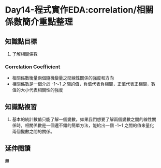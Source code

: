 # Day14-程式實作EDA:correlation/相關係數簡介重點整理
## 知識點目標
1. 了解相關係數

### Correlation Coefficient
- 相關係數衡量兩個隨機變量之間線性關係的強度和方向
- 相關係數是一個介於 -1～1 之間的值，負值代表負相關，正值代表正相關，數值的大小代表相關性的強度

## 知識點複習
1. 基本的統計數值只能了解一個變數，如果我們想要了解兩個變數之間的線性關係時，相關係數是一個還不錯的簡單方法，能給出一個 -1~1 之間的值來量化兩個變數之間的關係。

## 延伸閱讀
無